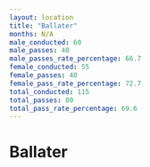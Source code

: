 ```yaml
---
layout: location
title: "Ballater"
months: N/A
male_conducted: 60
male_passes: 40
male_passes_rate_percentage: 66.7
female_conducted: 55
female_passes: 40
female_pass_rate_percentage: 72.7
total_conducted: 115
total_passes: 80
total_pass_rate_percentage: 69.6
---
```


# Ballater
